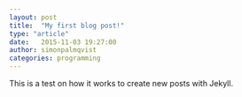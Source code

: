 ```yaml
---
layout: post
title:  "My first blog post!"
type: "article"
date:   2015-11-03 19:27:00
author: simonpalmqvist
categories: programming
---
```


This is a test on how it works to create new posts with Jekyll.
